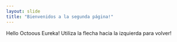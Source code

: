```yaml
---
layout: slide
title: "Bienvenidos a la segunda página!"
---
```

Hello Octoous Eureka!
Utiliza la flecha hacia la izquierda para volver!
